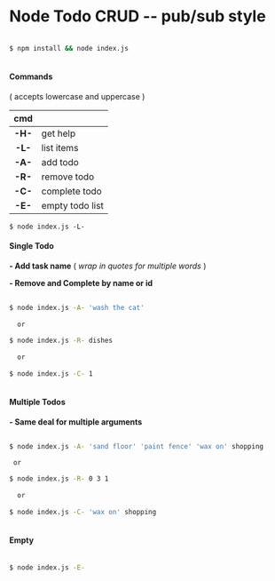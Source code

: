 Node Todo CRUD -- pub/sub style
===============================

```bash
  
$ npm install && node index.js
  
```

#### Commands
( accepts lowercase and uppercase )
>
|   cmd   |                    |
|:-------:|--------------------|
| __-H-__ |   get help         |
| __-L-__ |   list items       |
| __-A-__ |   add todo         |
| __-R-__ |   remove todo      |
| __-C-__ |   complete todo    |
| __-E-__ |   empty todo list  | 
```
$ node index.js -L-
```

#### Single Todo

__- Add task name__ ( *wrap in quotes for multiple words* )
  
__- Remove and Complete by name or id__
 
```bash
    
$ node index.js -A- 'wash the cat' 
  
  or
    
$ node index.js -R- dishes 
  
  or
    
$ node index.js -C- 1
  
```

#### Multiple Todos
__- Same deal for multiple arguments__
 
```bash
  
$ node index.js -A- 'sand floor' 'paint fence' 'wax on' shopping
  
 or

$ node index.js -R- 0 3 1 
  
  or
    
$ node index.js -C- 'wax on' shopping 
  
```

#### Empty
```bash
  
$ node index.js -E- 
  
```
    